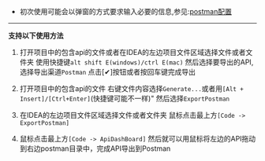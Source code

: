 - 初次使用可能会以弹窗的方式要求输入必要的信息,参见:[postman配置](/setting/postman.html)

----

**支持以下使用方法**

1. 打开项目中的包含api的文件或者在IDEA的左边项目文件区域选择文件或者文件夹
    使用快捷键`alt shift E(windows)/ctrl E(mac)`
    然后选择要导出的API,选择导出渠道`Postman`
    点击[✔]按钮或者按回车键完成导出
    
2. 打开项目中的包含api的文件
    右键文件内容选择`Generate...`或者用`[Alt + Insert]/[Ctrl+Enter]`(快捷键可能不一样)"
    然后选择`ExportPostman`

3. 在IDEA的左边项目文件区域选择文件或者文件夹
    鼠标点击最上方`[Code -> ExportPostman]`

4. 鼠标点击最上方`[Code -> ApiDashBoard]`
    然后就可以用鼠标将左边的API拖动到右边postman目录中，完成API导出到Postman